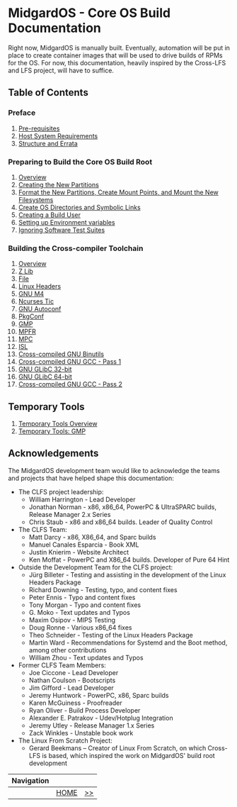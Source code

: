 # MidgardOS - Core OS Build Documentation

Right now, MidgardOS is manually built. Eventually, automation will be put in place to create container images that will be used to drive builds of RPMs for the OS. For now, this documentation, heavily inspired by the Cross-LFS and LFS project, will have to suffice.

## Table of Contents

### Preface

1. [Pre-requisites](./Prerequisites.md)
1. [Host System Requirements](./HostRequirements.md)
1. [Structure and Errata](./Structure.md)

### Preparing to Build the Core OS Build Root

1. [Overview](./PrepOverview.md)
1. [Creating the New Partitions](./CreatePartition.md)
1. [Format the New Partitions, Create Mount Points, and Mount the New Filesystems](./ManageDisk.md)
1. [Create OS Directories and Symbolic Links](./DirectoriesAndSymlinks.md)
1. [Creating a Build User](./CreateBuildUser.md)
1. [Setting up Environment variables](./SetEnvironmentVars.md)
1. [Ignoring Software Test Suites](./IgnoringPreFinalSWTests.md)

### Building the Cross-compiler Toolchain

1. [Overview](./CrossCompileOverview.md)
1. [Z Lib](./CrossCompileZLib.md)
1. [File](./CrossCompileFile.md)
1. [Linux Headers](./CrossCompileLinuxHeaders.md)
1. [GNU M4](./CrossCompileGNUM4.md)
1. [Ncurses Tic](./CrossCompileNCursesTic.md)
1. [GNU Autoconf](./CrossCompileAutoconf.md)
1. [PkgConf](./CrossCompilePkgConf.md)
1. [GMP](./CrossCompileGMP.md)
1. [MPFR](./CrossCompileMPFR.md)
1. [MPC](./CrossCompileMPC.md)
1. [ISL](./CrossCompileISL.md)
1. [Cross-compiled GNU Binutils](./CrossCompileGNUBinutils.md)
1. [Cross-compiled GNU GCC - Pass 1](./CrossCompileGNUGCCP1.md)
1. [GNU GLibC 32-bit](./CrossCompileGNUGLibC32bit.md)
1. [GNU GLibC 64-bit](./CrossCompileGNUGLibC64bit.md)
1. [Cross-compiled GNU GCC - Pass 2](./CrossCompileGNUGCCP2.md)

## Temporary Tools

1. [Temporary Tools Overview](./TempToolsOverview.md)
1. [Temporary Tools: GMP](./TempToolsGMP.md)


## Acknowledgements

The MidgardOS development team would like to acknowledge the teams and projects that have helped shape this documentation:

- The CLFS project leadership:
  - William Harrington - Lead Developer
  - Jonathan Norman - x86, x86_64, PowerPC & UltraSPARC builds, Release Manager 2.x Series
  - Chris Staub - x86 and x86_64 builds. Leader of Quality Control
- The CLFS Team:
  - Matt Darcy - x86, X86_64, and Sparc builds
  - Manuel Canales Esparcia - Book XML
  - Justin Knierim - Website Architect
  - Ken Moffat - PowerPC and X86_64 builds. Developer of Pure 64 Hint
- Outside the Development Team for the CLFS project:
  - Jürg Billeter - Testing and assisting in the development of the Linux Headers Package
  - Richard Downing - Testing, typo, and content fixes
  - Peter Ennis - Typo and content fixes
  - Tony Morgan - Typo and content fixes
  - G. Moko - Text updates and Typos
  - Maxim Osipov - MIPS Testing
  - Doug Ronne - Various x86_64 fixes
  - Theo Schneider - Testing of the Linux Headers Package
  - Martin Ward - Recommendations for Systemd and the Boot method, among other contributions
  - William Zhou - Text updates and Typos
- Former CLFS Team Members:
  - Joe Ciccone - Lead Developer
  - Nathan Coulson - Bootscripts
  - Jim Gifford - Lead Developer
  - Jeremy Huntwork - PowerPC, x86, Sparc builds
  - Karen McGuiness - Proofreader
  - Ryan Oliver - Build Process Developer
  - Alexander E. Patrakov - Udev/Hotplug Integration
  - Jeremy Utley - Release Manager 1.x Series
  - Zack Winkles - Unstable book work
- The Linux From Scratch Project:
  - Gerard Beekmans – Creator of Linux From Scratch, on which Cross-LFS is based, which inspired the work on MidgardOS' build root development

| Navigation |||
| --- | --- | ---: |
| | [HOME](./README.md) | [>>](./Prerequisites.md) |
